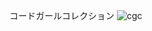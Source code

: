 コードガールコレクション 
![cgc](https://github.com/itc-n23011/paiza/assets/131749228/866bb305-d60b-4cfa-aab8-4e24da9097c9)
